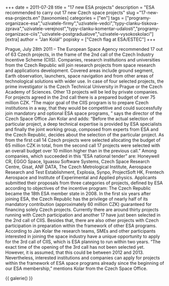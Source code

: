 +++
date = 2011-07-28
title = "17 new ESA projects"
description = "ESA recommended to carry out 17 new Czech space projects"
slug ="17-new-esa-projects.en"
[taxonomies]
categories = ["en"]
tags = ["programy-organizace-esa","uzivatele-firmy","uzivatele-vedci","typy-clanku-tiskova-zprava","uzivatele-verejnost","typy-clanku-komentar-udalosti","programy-organizace-ciis","uzivatele-postgradualove","uzivatele-vysokoskolaci"]
[extra]
author = "Jan Kolář"
popisky = ["Czech flag at ESA/ESTEC"]
+++

Prague, July 28th 2011 – The European Space Agency recommended 17 out of 63 Czech projects, in the frame of the 2nd call of the Czech Industry Incentive Scheme (CIIS). Companies, research institutions and universities from the Czech Republic will join research projects from space research and applications development. Covered areas include ground segment, Earth observation, launchers, space navigation and from other areas of technological solutions with wider use. In case of four selected projects, the prime investigator is the Czech Technical University in Prague or the Czech Academy of Sciences. Other 13 projects will be led by private companies. For projects agreed in the 2nd call there is a prepared budget of over 75 million CZK. “The major goal of the CIIS program is to prepare Czech institutions in a way, that they would be competitive and could successfully join mandatory and optional ESA space programs, ” says the director of the Czech Space Office Jan Kolar and adds: “Before the actual selection of particular project, a deep technical expertise is provided by ESA specialists and finally the joint working group, composed from experts from ESA and the Czech Republic, decides about the selection of the particular project. As from the first call 14 Czech projects were selected allocating the budget of 65 million CZK in total, from the second call 17 projects were selected with an overall budget over 10 million higher than in the previous call.” Among companies, which succeeded in this “ESA national tender” are: Honeywell CR, EGGO Space, Iguassu Software Systems, Czech Space Research Centre, Gisat, ANF DATA, The Czech Metrological Institute, Aerospace Research and Test Establishment, Explosia, Synpo, ProjectSoft HK, Frentech Aerospace and Institute of Experimental and Applied physics. Applicants submitted their proposals from three categories of projects, defined by ESA according to objectives of the incentive program: The Czech Republic became the 18th ESA member state in 2008. In the first six years after joining ESA, the Czech Republic has the privilege of nearly half of its mandatory contribution (approximately 60 million CZK) guaranteed for financing solely Czech projects. Currently there are around thirty projects running with Czech participation and another 17 have just been selected in the 2nd call of CIIS. Besides that, there are also other projects with Czech participation in preparation within the framework of other ESA programs. According to Jan Kolar the research teams, SMEs and other participants interested in joining the space industry have a unique opportunity to apply for the 3rd call of CIIS, which is ESA planning to run within two years. “The exact time of the opening of the 3rd call has not been selected yet. However, it is assumed, that this could be between 2012 and 2013. Nevertheless, interested institutions and companies can apply for projects within the framework of ESA space programs already since the beginning of our ESA membership,” mentions Kolar from the Czech Space Office.

{{ galerie() }}
